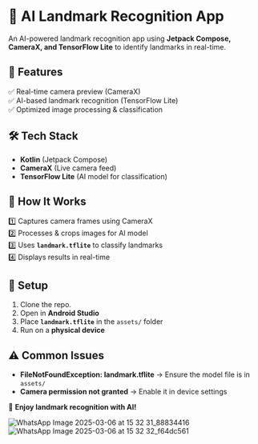 # 📸 AI Landmark Recognition App  

An AI-powered landmark recognition app using **Jetpack Compose, CameraX, and TensorFlow Lite** to identify landmarks in real-time.  

## 🚀 Features  
✅ Real-time camera preview (CameraX)  
✅ AI-based landmark recognition (TensorFlow Lite)  
✅ Optimized image processing & classification  

## 🛠 Tech Stack  
- **Kotlin** (Jetpack Compose)  
- **CameraX** (Live camera feed)  
- **TensorFlow Lite** (AI model for classification)

## 📸 How It Works  
1️⃣ Captures camera frames using CameraX  
2️⃣ Processes & crops images for AI model  
3️⃣ Uses **`landmark.tflite`** to classify landmarks  
4️⃣ Displays results in real-time  

## 🔧 Setup  
1. Clone the repo.
2. Open in **Android Studio**  
3. Place **`landmark.tflite`** in the `assets/` folder  
4. Run on a **physical device**  

## ⚠️ Common Issues  
- **FileNotFoundException: landmark.tflite** → Ensure the model file is in `assets/`  
- **Camera permission not granted** → Enable it in device settings  

🚀 **Enjoy landmark recognition with AI!**


![WhatsApp Image 2025-03-06 at 15 32 31_88834416](https://github.com/user-attachments/assets/339e7832-38a9-4c47-86da-098d24e1fca0)
![WhatsApp Image 2025-03-06 at 15 32 32_f64dc561](https://github.com/user-attachments/assets/39b6cd7a-9ad4-432b-bdce-08c5c2ab258b)

